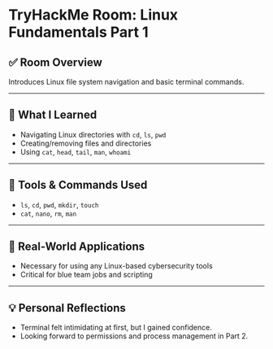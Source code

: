 # TryHackMe Room: Linux Fundamentals Part 1

## ✅ Room Overview
Introduces Linux file system navigation and basic terminal commands.

---

## 🧠 What I Learned
- Navigating Linux directories with `cd`, `ls`, `pwd`
- Creating/removing files and directories
- Using `cat`, `head`, `tail`, `man`, `whoami`

---

## 🔧 Tools & Commands Used
- `ls`, `cd`, `pwd`, `mkdir`, `touch`
- `cat`, `nano`, `rm`, `man`

---

## 📌 Real-World Applications
- Necessary for using any Linux-based cybersecurity tools
- Critical for blue team jobs and scripting

---

## 💡 Personal Reflections
- Terminal felt intimidating at first, but I gained confidence.
- Looking forward to permissions and process management in Part 2.
